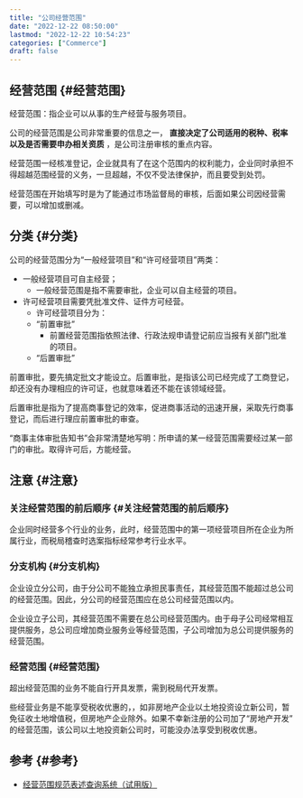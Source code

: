 ```yaml
---
title: "公司经营范围"
date: "2022-12-22 08:50:00"
lastmod: "2022-12-22 10:54:23"
categories: ["Commerce"]
draft: false
---
```


## 经营范围 {#经营范围}

经营范围：指企业可以从事的生产经营与服务项目。

公司的经营范围是公司非常重要的信息之一， **直接决定了公司适用的税种、税率以及是否需要申办相关资质** ，是公司注册审核的重点内容。

经营范围一经核准登记，企业就具有了在这个范围内的权利能力，企业同时承担不得超越范围经营的义务，一旦超越，不仅不受法律保护，而且要受到处罚。

经营范围在开始填写时是为了能通过市场监督局的审核，后面如果公司因经营需要，可以增加或删减。


## 分类 {#分类}

公司的经营范围分为“一般经营项目”和“许可经营项目”两类：

-   一般经营项目可自主经营；
    -   一般经营范围是指不需要审批，企业可以自主经营的项目。
-   许可经营项目需要凭批准文件、证件方可经营。
    -   许可经营项目分为：
    -   “前置审批”
        -   前置经营范围指依照法律、行政法规申请登记前应当报有关部门批准的项目。
    -   “后置审批”

前置审批，要先搞定批文才能设立。后置审批，是指该公司已经完成了工商登记，却还没有办理相应的许可证，也就意味着还不能在该领域经营。

后置审批是指为了提高商事登记的效率，促进商事活动的迅速开展，采取先行商事登记，而后进行理应前置审批的审查。

“商事主体审批告知书”会非常清楚地写明：所申请的某一经营范围需要经过某一部门的审批。取得许可后，方能经营。


## 注意 {#注意}


### 关注经营范围的前后顺序 {#关注经营范围的前后顺序}

企业同时经营多个行业的业务，此时，经营范围中的第一项经营项目所在企业为所属行业，而税局稽查时选案指标经常参考行业水平。


### 分支机构 {#分支机构}

企业设立分公司，由于分公司不能独立承担民事责任，其经营范围不能超过总公司的经营范围。因此，分公司的经营范围应在总公司经营范围以内。

企业设立子公司，其经营范围不需要在总公司经营范围内。由于母子公司经常相互提供服务，总公司应增加商业服务业等经营范围，子公司增加为总公司提供服务的经营范围。


### 经营范围 {#经营范围}

超出经营范围的业务不能自行开具发票，需到税局代开发票。

些经营业务是不能享受税收优惠的，，如非房地产企业以土地投资设立新公司，暂免征收土地增值税，但房地产企业除外。如果不幸新注册的公司加了“房地产开发” 的经营范围，该公司以土地投资新公司时，可能没办法享受到税收优惠。


## 参考 {#参考}

-   [经营范围规范表述查询系统（试用版）](https://jyfwyun.com/#/visitor/home)